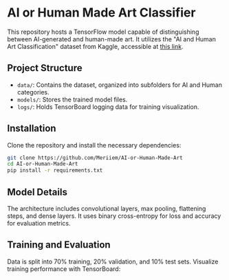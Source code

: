 # AI or Human Made Art Classifier

This repository hosts a TensorFlow model capable of distinguishing between AI-generated and human-made art. It utilizes the "AI and Human Art Classification" dataset from Kaggle, accessible at [this link](https://www.kaggle.com/datasets/kausthubkannan/ai-and-human-art-classification).

## Project Structure

- `data/`: Contains the dataset, organized into subfolders for AI and Human categories.
- `models/`: Stores the trained model files.
- `logs/`: Holds TensorBoard logging data for training visualization.

## Installation

Clone the repository and install the necessary dependencies:

```bash
git clone https://github.com/Meriiem/AI-or-Human-Made-Art
cd AI-or-Human-Made-Art
pip install -r requirements.txt
```

## Model Details
The architecture includes convolutional layers, max pooling, flattening steps, and dense layers. It uses binary cross-entropy for loss and accuracy for evaluation metrics.

## Training and Evaluation
Data is split into 70% training, 20% validation, and 10% test sets. Visualize training performance with TensorBoard:
